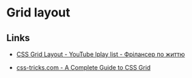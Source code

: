 # Grid layout

## Links

* [CSS Grid Layout - YouTube lplay list - Фрілансер по життю](https://www.youtube.com/watch?v=GV92IdMGFfA&list=PLM6XATa8CAG5pXQrW_kDaeZb_uIAMNZIm)

* [css-tricks.com - A Complete Guide to CSS Grid](https://css-tricks.com/snippets/css/complete-guide-grid/)

